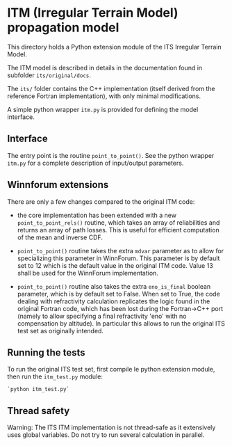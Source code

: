 # ITM (Irregular Terrain Model) propagation model

This directory holds a Python extension module of the ITS Irregular Terrain Model.

The ITM model is described in details in the documentation found in subfolder `its/original/docs`.

The `its/` folder contains the C++ implementation (itself derived from the reference
Fortran implementation), with only minimal modifications.

A simple python wrapper `itm.py` is provided for defining the model interface.

## Interface

The entry point is the routine `point_to_point()`. 
See the python wrapper `itm.py` for a complete description of input/output parameters.


## Winnforum extensions

There are only a few changes compared to the original ITM code:

  - the core implementation has been extended with a new `point_to_point_rels()`
  routine, which takes an array of reliabilities and returns an array of path losses.
  This is useful for efficient computation of the mean and inverse CDF.
  
  - `point_to_point()` routine takes the extra `mdvar` parameter as to allow
  for specializing this parameter in WinnForum. This parameter is by default
  set to 12 which is the default value in the original ITM code. Value 13
  shall be used for the WinnForum implementation.

  - `point_to_point()` routine also takes the extra `eno_is_final` boolean parameter, 
  which is by default set to False. When set to True, the code dealing with
  refractivity calculation replicates the logic found in the original Fortran code, which
  has been lost during the Fortran->C++ port (namely to allow specifying a
  final refractivity 'eno' with no compensation by altitude).
  In particular this allows to run the original ITS test set as originally
  intended.


## Running the tests
To run the original ITS test set, first compile le python extension module,
then run the `itm_test.py` module:

    `python itm_test.py`


## Thread safety

Warning: The ITS ITM implementation is not thread-safe as it extensively uses
global variables. Do not try to run several calculation in parallel.
